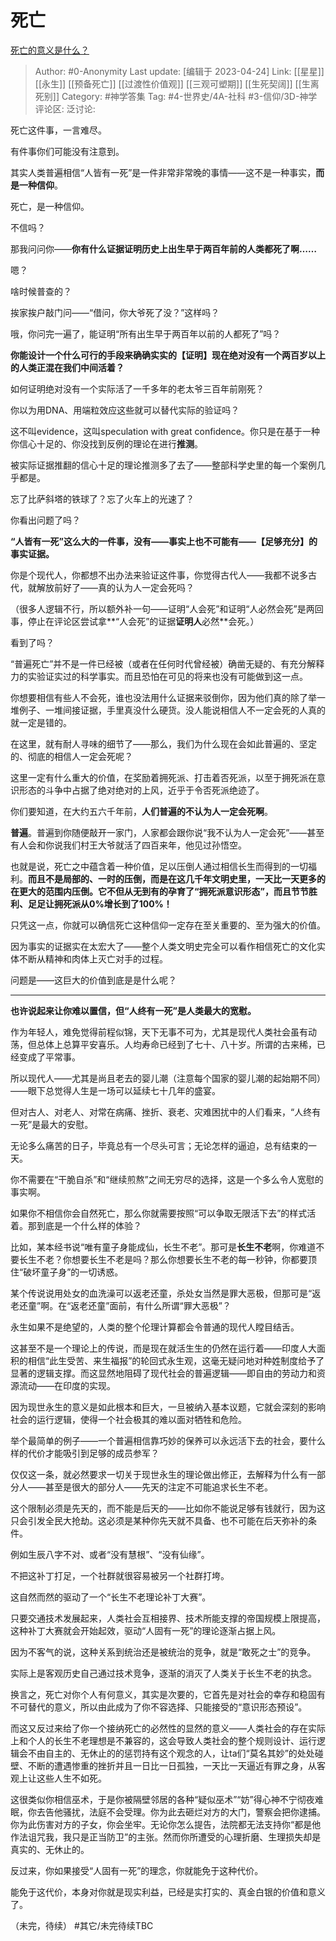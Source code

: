 # 死亡
[死亡的意义是什么？](https://www.zhihu.com/question/19795293/answer/1323213160)

> Author: #0-Anonymity
> Last update: [编辑于 2023-04-24]
> Link: [[星星]] [[永生]] [[预备死亡]] [[过渡性价值观]] [[三观可塑期]] [[生死契阔]] [[生离死别]]
> Category: #神学答集
> Tag: #4-世界史/4A-社科 #3-信仰/3D-神学
> 评论区:
> 泛讨论:

死亡这件事，一言难尽。

有件事你们可能没有注意到。

其实人类普遍相信“人皆有一死”是一件非常非常晚的事情——这不是一种事实，**而是一种信仰**。

死亡，是一种信仰。

不信吗？

那我问问你——**你有什么证据证明历史上出生早于两百年前的人类都死了啊……**

嗯？

啥时候普查的？

挨家挨户敲门问——“借问，你大爷死了没？”这样吗？

哦，你问完一遍了，能证明“所有出生早于两百年以前的人都死了”吗？

**你能设计一个什么可行的手段来确确实实的【证明】现在绝对没有一个两百岁以上的人类正混在我们中间活着？**

如何证明绝对没有一个实际活了一千多年的老太爷三百年前刚死？

你以为用DNA、用端粒效应这些就可以替代实际的验证吗？

这不叫evidence，这叫speculation with great confidence。你只是在基于一种你信心十足的、你没找到反例的理论在进行**推测**。

被实际证据推翻的信心十足的理论推测多了去了——整部科学史里的每一个案例几乎都是。

忘了比萨斜塔的铁球了？忘了火车上的光速了？

你看出问题了吗？

**“人皆有一死”这么大的一件事，没有——事实上也不可能有——【足够充分】的事实证据。**

你是个现代人，你都想不出办法来验证这件事，你觉得古代人——我都不说多古代，就解放前好了——真的认为人一定会死吗？

（很多人逻辑不行，所以额外补一句——证明“人会死”和证明“人必然会死”是两回事，停止在评论区尝试拿**“人会死”的证据**证明人**必然**会死。）

看到了吗？

“普遍死亡”并不是一件已经被（或者在任何时代曾经被）确凿无疑的、有充分解释力的实验证实过的科学事实。而且恐怕在可见的将来也没有可能做到这一点。

你想要相信有些人不会死，谁也没法用什么证据来驳倒你，因为他们真的除了举一堆例子、一堆间接证据，手里真没什么硬货。没人能说相信人不一定会死的人真的就一定是错的。

在这里，就有耐人寻味的细节了——那么，我们为什么现在会如此普遍的、坚定的、彻底的相信人一定会死呢？

这里一定有什么重大的价值，在奖励着拥死派、打击着否死派，以至于拥死派在意识形态的斗争中占据了绝对绝对的上风，近乎于令否死派绝迹了。

你们要知道，在大约五六千年前，**人们普遍的不认为人一定会死啊**。

**普遍**。普遍到你随便敲开一家门，人家都会跟你说“我不认为人一定会死”——甚至有人会和你说我们村王大爷就活了四百来年，他见过孙悟空。

也就是说，死亡之中蕴含着一种价值，足以压倒人通过相信长生而得到的一切福利。**而且不是局部的、一时的压倒，而是在这几千年文明史里，一天比一天更多的在更大的范围内压倒。它不但从无到有的孕育了“拥死派意识形态”，而且节节胜利、足足让拥死派从0%增长到了100%！**

只凭这一点，你就可以确信死亡这种信仰一定存在至关重要的、至为强大的价值。

因为事实的证据实在太宏大了——整个人类文明史完全可以看作相信死亡的文化实体不断从精神和肉体上灭亡对手的过程。

问题是——这巨大的价值到底是是什么呢？

--------------------

**也许说起来让你难以置信，但“人终有一死”是人类最大的宽慰。**

作为年轻人，难免觉得前程似锦，天下无事不可为，尤其是现代人类社会虽有动荡，但总体上总算平安喜乐。人均寿命已经到了七十、八十岁。所谓的古来稀，已经变成了平常事。

所以现代人——尤其是尚且老去的婴儿潮（注意每个国家的婴儿潮的起始期不同）——眼下总觉得人生是一场可以延续七十几年的盛宴。

但对古人、对老人、对常在病痛、挫折、衰老、灾难困扰中的人们看来，“人终有一死”是最大的安慰。

无论多么痛苦的日子，毕竟总有一个尽头可言；无论怎样的逼迫，总有结束的一天。

你不需要在“干脆自杀”和“继续煎熬”之间无穷尽的选择，这是一个多么令人宽慰的事实啊。

如果你不相信你会自然死亡，那么你就需要按照“可以争取无限活下去”的样式活着。那到底是一个什么样的体验？

比如，某本经书说“唯有童子身能成仙，长生不老”。那可是**长生不老**啊，你难道不要长生不老？你想要长生不老是吗？那么你想要长生不老的每一秒钟，你都要顶住“破坏童子身”的一切诱惑。

某个传说说用处女的血洗澡可以返老还童，杀处女当然是罪大恶极，但那可是“返老还童”啊。在“返老还童”面前，有什么所谓“罪大恶极”？

永生如果不是绝望的，人类的整个伦理计算都会令普通的现代人瞠目结舌。

这甚至不是一个理论上的传说，而是现在就活生生的仍然在运行着——印度人大面积的相信“此生受苦、来生福报”的轮回式永生观，这毫无疑问地对种姓制度给予了显著的逻辑支撑。而这显然地阻碍了现代社会的普遍逻辑——即自由的劳动力和资源流动——在印度的实现。

因为现世永生的意义是如此根本和巨大，一旦被纳入基本议题，它就会深刻的影响社会的运行逻辑，使得一个社会极其的难以面对牺牲和危险。

举个最简单的例子——一个普遍相信靠巧妙的保养可以永远活下去的社会，要什么样的代价才能吸引到足够的成员参军？

仅仅这一条，就必然要求一切关于现世永生的理论做出修正，去解释为什么有一部分人——甚至是很大的部分人——先天的注定不可能追求长生不老。

这个限制必须是先天的，而不能是后天的——比如你不能说足够有钱就行，因为这只会引发全民大抢劫。这必须是某种你先天就不具备、也不可能在后天弥补的条件。

例如生辰八字不对、或者“没有慧根”、“没有仙缘”。

不把这补丁打足，一个社群就很容易被另一个社群打垮。

这自然而然的驱动了一个“长生不老理论补丁大赛”。

只要交通技术发展起来，人类社会互相接界、技术所能支撑的帝国规模上限提高，这种补丁大赛就会开始起效，驱动“人固有一死”的理论逐渐占据上风。

因为不客气的说，这种关系到统治还是被统治的竞争，就是“敢死之士”的竞争。

实际上是客观历史自己通过技术竞争，逐渐的消灭了人类关于长生不老的执念。

换言之，死亡对你个人有何意义，其实是次要的，它首先是对社会的幸存和稳固有不可替代的意义，所以由此成为了你不容选择、只能接受的“意识形态预设”。

而这又反过来给了你一个接纳死亡的必然性的显然的意义——人类社会的存在实际上和个人的长生不老理想是不兼容的，这会导致人类社会的整个规则设计、运行逻辑会不由自主的、无休止的的惩罚持有这个观念的人，让ta们“莫名其妙”的处处碰壁、不断的遭遇惨重的挫折并且一日比一日孤独，一天比一天逼近有罪之身，从客观上让这些人生不如死。

这很类似你相信巫术，于是你被隔壁邻居的各种“疑似巫术”“妨”得心神不宁彻夜难眠，你去告他骚扰，法庭不会受理。你为此去砸烂对方的大门，警察会把你逮捕。你为此伤害对方的子女，你会坐牢。无论你怎么提告，法院都无法支持你“都是他作法诅咒我，我只是正当防卫”的主张。然而你所遭受的心理折磨、生理损失却是真实的、无休止的。

反过来，你如果接受“人固有一死”的理念，你就能免于这种代价。

能免于这代价，本身对你就是现实利益，已经是实打实的、真金白银的价值和意义了。

（未完，待续）
#其它/未完待续TBC
